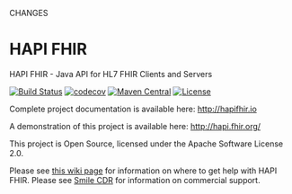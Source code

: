 CHANGES

HAPI FHIR
=========

HAPI FHIR - Java API for HL7 FHIR Clients and Servers

[![Build Status](https://dev.azure.com/hapifhir/HAPI%20FHIR/_apis/build/status/jamesagnew.hapi-fhir?branchName=master)](https://dev.azure.com/hapifhir/HAPI%20FHIR/_build/latest?definitionId=1&branchName=master)
[![codecov](https://codecov.io/gh/jamesagnew/hapi-fhir/branch/master/graph/badge.svg)](https://codecov.io/gh/jamesagnew/hapi-fhir)
[![Maven Central](https://maven-badges.herokuapp.com/maven-central/ca.uhn.hapi.fhir/hapi-fhir-base/badge.svg)](http://search.maven.org/#search|ga|1|ca.uhn.hapi.fhir)
[![License](https://img.shields.io/badge/license-apache%202.0-60C060.svg)](https://hapifhir.io/hapi-fhir/license.html)

Complete project documentation is available here:
http://hapifhir.io

A demonstration of this project is available here:
http://hapi.fhir.org/

This project is Open Source, licensed under the Apache Software License 2.0.

Please see [this wiki page](https://github.com/jamesagnew/hapi-fhir/wiki/Getting-Help) for information on where to get help with HAPI FHIR. Please see [Smile CDR](https://smilecdr.com) for information on commercial support.
